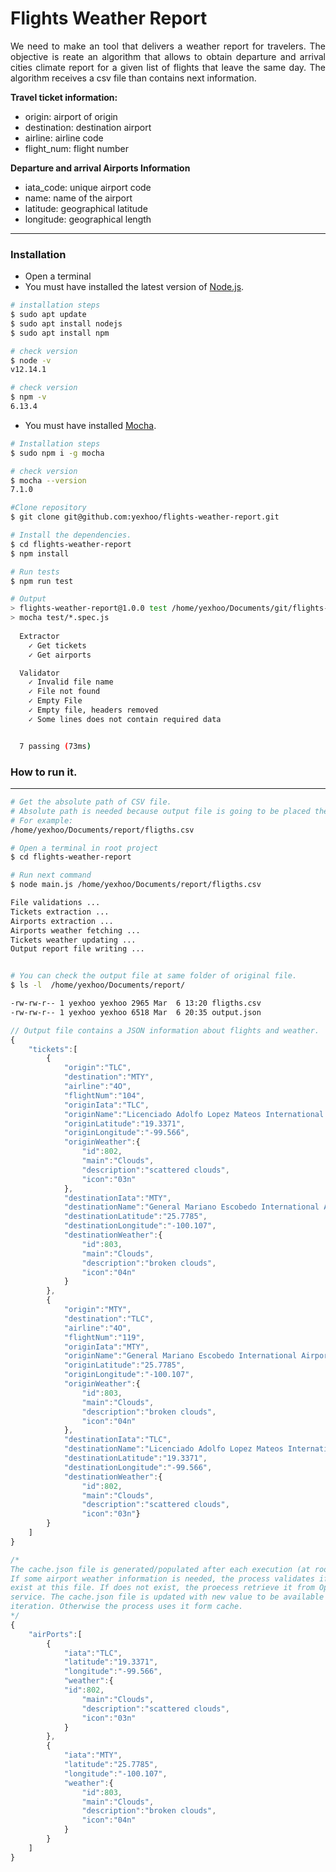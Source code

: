 # Flights Weather Report

<p align="justify">
We need to make an tool that delivers a weather report for travelers. The objective is reate an algorithm that allows to obtain departure and arrival cities climate report for a given list of flights that leave the same day. The algorithm receives a csv file than contains next information.

**Travel ticket information:**

* origin: airport of origin
* destination: destination airport
* airline: airline code
* flight_num: flight number

**Departure and arrival Airports Information**

* iata_code: unique airport code
* name: name of the airport
* latitude: geographical latitude
* longitude: geographical length

***
### Installation

* Open a terminal
* You must have installed the latest version of [Node.js](https://nodejs.org/en/).

```sh
# installation steps
$ sudo apt update
$ sudo apt install nodejs
$ sudo apt install npm

# check version
$ node -v
v12.14.1

# check version
$ npm -v
6.13.4
```

* You must have installed [Mocha](https://mochajs.org/).

```sh
# Installation steps
$ sudo npm i -g mocha

# check version
$ mocha --version
7.1.0
```
```sh
#Clone repository
$ git clone git@github.com:yexhoo/flights-weather-report.git
```
```sh
# Install the dependencies.
$ cd flights-weather-report
$ npm install
```

```sh
# Run tests
$ npm run test

# Output
> flights-weather-report@1.0.0 test /home/yexhoo/Documents/git/flights-weather-report
> mocha test/*.spec.js
 
  Extractor
    ✓ Get tickets
    ✓ Get airports

  Validator
    ✓ Invalid file name
    ✓ File not found
    ✓ Empty File
    ✓ Empty file, headers removed
    ✓ Some lines does not contain required data 


  7 passing (73ms)
```


### How to run it.
***

```sh
# Get the absolute path of CSV file.
# Absolute path is needed because output file is going to be placed there.
# For example:
/home/yexhoo/Documents/report/fligths.csv
```

```sh
# Open a terminal in root project
$ cd flights-weather-report

# Run next command
$ node main.js /home/yexhoo/Documents/report/fligths.csv

File validations ...
Tickets extraction ...
Airports extraction ...
Airports weather fetching ...
Tickets weather updating ...
Output report file writing ...


# You can check the output file at same folder of original file.
$ ls -l  /home/yexhoo/Documents/report/

-rw-rw-r-- 1 yexhoo yexhoo 2965 Mar  6 13:20 fligths.csv
-rw-rw-r-- 1 yexhoo yexhoo 6518 Mar  6 20:35 output.json
```
```js
// Output file contains a JSON information about flights and weather.
{
    "tickets":[
        {
            "origin":"TLC",
            "destination":"MTY",
            "airline":"4O",
            "flightNum":"104",
            "originIata":"TLC",
            "originName":"Licenciado Adolfo Lopez Mateos International Airport",
            "originLatitude":"19.3371",
            "originLongitude":"-99.566",
            "originWeather":{
                "id":802,
                "main":"Clouds",
                "description":"scattered clouds",
                "icon":"03n"
            },
            "destinationIata":"MTY",
            "destinationName":"General Mariano Escobedo International Airport",
            "destinationLatitude":"25.7785",
            "destinationLongitude":"-100.107",
            "destinationWeather":{
                "id":803,
                "main":"Clouds",
                "description":"broken clouds",
                "icon":"04n"
            }
        },
        {
            "origin":"MTY",
            "destination":"TLC",
            "airline":"4O",
            "flightNum":"119",
            "originIata":"MTY",
            "originName":"General Mariano Escobedo International Airport",
            "originLatitude":"25.7785",
            "originLongitude":"-100.107",
            "originWeather":{
                "id":803,
                "main":"Clouds",
                "description":"broken clouds",
                "icon":"04n"
            },
            "destinationIata":"TLC",
            "destinationName":"Licenciado Adolfo Lopez Mateos International Airport",
            "destinationLatitude":"19.3371",
            "destinationLongitude":"-99.566",
            "destinationWeather":{
                "id":802,
                "main":"Clouds",
                "description":"scattered clouds",
                "icon":"03n"}
        }
    ]
}
```


```js
/* 
The cache.json file is generated/populated after each execution (at root of project).
If some airport weather information is needed, the process validates if that already 
exist at this file. If does not exist, the proecess retrieve it from Open Weather 
service. The cache.json file is updated with new value to be available for next 
iteration. Otherwise the process uses it form cache.
*/
{
    "airPorts":[
        {
            "iata":"TLC",
            "latitude":"19.3371",
            "longitude":"-99.566",
            "weather":{
            "id":802,
                "main":"Clouds",
                "description":"scattered clouds",
                "icon":"03n"
            }
        },
        {
            "iata":"MTY",
            "latitude":"25.7785",
            "longitude":"-100.107",
            "weather":{
                "id":803,
                "main":"Clouds",
                "description":"broken clouds",
                "icon":"04n"
            }
        }
    ]
}
```
